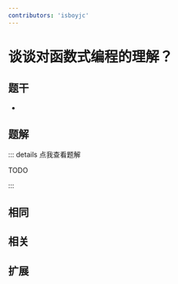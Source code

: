 ```yaml
---
contributors: 'isboyjc'
---
```


# 谈谈对函数式编程的理解？


## 题干

- 



## 题解

::: details 点我查看题解

  TODO

:::



## 相同


## 相关


## 扩展

